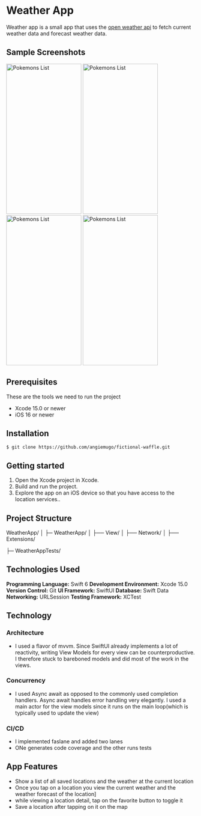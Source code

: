 # Weather App 
Weather app is a small app that uses the [open weather api](https://openweathermap.org/api) to fetch current weather data and forecast weather data. 

## Sample Screenshots 
<img src="https://github.com/angiemugo/fictional-waffle/assets/23118371/dd7a752a-7703-49f4-a6c4-4bccace8b05a" width="200" height="400" alt="Pokemons List">
<img src="https://github.com/angiemugo/fictional-waffle/assets/23118371/6601e6f8-6c3d-4312-8073-44dda34ca0df" width="200" height="400" alt="Pokemons List">
<img src="https://github.com/angiemugo/fictional-waffle/assets/23118371/cd8bfed2-dcfc-4225-a018-08bf5750720f" width="200" height="400" alt="Pokemons List">
<img src="https://github.com/angiemugo/fictional-waffle/assets/23118371/98570c36-e530-4c91-bfc8-8aeb33db3b98" width="200" height="400" alt="Pokemons List">

## Prerequisites
These are the tools we need to run the project 
- Xcode 15.0 or newer 
- iOS 16 or newer

## Installation
`$ git clone https://github.com/angiemugo/fictional-waffle.git`

## Getting started 
1. Open the Xcode project in Xcode.
2. Build and run the project.
3. Explore the app on an iOS device so that you have access to the location services..

## Project Structure 

WeatherApp/
│
├─ WeatherApp/
│   ├── View/
│   ├── Network/
│   ├── Extensions/

├─ WeatherAppTests/

## Technologies Used
 **Programming Language:** Swift 6
 **Development Environment:** Xcode 15.0
 **Version Control:** Git
 **UI Framework:** SwiftUI
 **Database:** Swift Data 
 **Networking:** URLSession 
 **Testing Framework:** XCTest

## Technology
### Architecture 
- I used a flavor of mvvm. Since SwiftUI already implements a lot of reactivity, writing View Models for every view can be counterproductive. I therefore stuck to bareboned models and did most of the work in the views.

### Concurrency
- I used Async await as opposed to the commonly used completion handlers. Async await handles error handling very elegantly. I used a main actor for the view models since it runs on the main loop(which is typically used to update the view)

### CI/CD
- I implemented faslane and added two lanes
-  ONe generates code coverage and the other runs tests
 

## App Features 
* Show a list of all saved locations and the weather at the current location 
* Once you tap on a location you view the current weather and the weather forecast of the location]
* while viewing a location detail, tap on the favorite button to toggle it 
* Save a location after tapping on it on the map 


